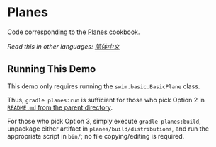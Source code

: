 # Planes

Code corresponding to the [Planes cookbook](https://swimos.org/tutorials/planes/).

*Read this in other languages: [简体中文](README.zh-cn.md)*

## Running This Demo

This demo only requires running the `swim.basic.BasicPlane` class.

Thus, `gradle planes:run` is sufficient for those who pick Option 2
in [`README.md` from the parent directory](../README.md).

For those who pick Option 3, simply execute `gradle planes:build`, unpackage either artifact
in `planes/build/distributions`, and run the appropriate script in `bin/`; no file copying/editing is required.
